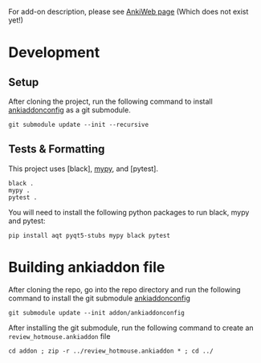 For add-on description, please see [AnkiWeb page](https://ankiweb.net) (Which does not exist yet!)
# Development
## Setup
After cloning the project, run the following command to install [ankiaddonconfig](https://github.com/BlueGreenMagick/ankiaddonconfig/) as a git submodule.
```
git submodule update --init --recursive
```

## Tests & Formatting
This project uses [black], [mypy](https://github.com/python/mypy), and [pytest].

```
black .
mypy .
pytest .
```

You will need to install the following python packages to run black, mypy and pytest: 
```
pip install aqt pyqt5-stubs mypy black pytest
```

# Building ankiaddon file
After cloning the repo, go into the repo directory and run the following command to install the git submodule [ankiaddonconfig](https://github.com/BlueGreenMagick/ankiaddonconfig/)
```
git submodule update --init addon/ankiaddonconfig
```
After installing the git submodule, run the following command to create an `review_hotmouse.ankiaddon` file
```
cd addon ; zip -r ../review_hotmouse.ankiaddon * ; cd ../
```
